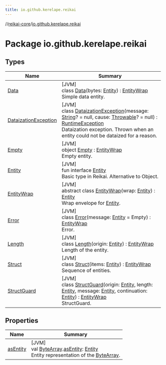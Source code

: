 ```yaml
---
title: io.github.kerelape.reikai
---
```

//[reikai-core](../../index.html)/[io.github.kerelape.reikai](index.html)



# Package io.github.kerelape.reikai



## Types


| Name | Summary |
|---|---|
| [Data](-data/index.html) | [JVM]<br>class [Data](-data/index.html)(bytes: [Entity](-entity/index.html)) : [EntityWrap](-entity-wrap/index.html)<br>Simple data entity. |
| [DataizationException](-dataization-exception/index.html) | [JVM]<br>class [DataizationException](-dataization-exception/index.html)(message: [String](https://kotlinlang.org/api/latest/jvm/stdlib/kotlin/-string/index.html)? = null, cause: [Throwable](https://kotlinlang.org/api/latest/jvm/stdlib/kotlin/-throwable/index.html)? = null) : [RuntimeException](https://docs.oracle.com/javase/8/docs/api/java/lang/RuntimeException.html)<br>Dataization exception. Thrown when an entity could not be dataized for a reason. |
| [Empty](-empty/index.html) | [JVM]<br>object [Empty](-empty/index.html) : [EntityWrap](-entity-wrap/index.html)<br>Empty entity. |
| [Entity](-entity/index.html) | [JVM]<br>fun interface [Entity](-entity/index.html)<br>Basic type in Reikai. Alternative to Object. |
| [EntityWrap](-entity-wrap/index.html) | [JVM]<br>abstract class [EntityWrap](-entity-wrap/index.html)(wrap: [Entity](-entity/index.html)) : [Entity](-entity/index.html)<br>Wrap envelope for [Entity](-entity/index.html). |
| [Error](-error/index.html) | [JVM]<br>class [Error](-error/index.html)(message: [Entity](-entity/index.html) = Empty) : [EntityWrap](-entity-wrap/index.html)<br>Error. |
| [Length](-length/index.html) | [JVM]<br>class [Length](-length/index.html)(origin: [Entity](-entity/index.html)) : [EntityWrap](-entity-wrap/index.html)<br>Length of the entity. |
| [Struct](-struct/index.html) | [JVM]<br>class [Struct](-struct/index.html)(items: [Entity](-entity/index.html)) : [EntityWrap](-entity-wrap/index.html)<br>Sequence of entities. |
| [StructGuard](-struct-guard/index.html) | [JVM]<br>class [StructGuard](-struct-guard/index.html)(origin: [Entity](-entity/index.html), length: [Entity](-entity/index.html), message: [Entity](-entity/index.html), continuation: [Entity](-entity/index.html)) : [EntityWrap](-entity-wrap/index.html)<br>StructGuard. |


## Properties


| Name | Summary |
|---|---|
| [asEntity](as-entity.html) | [JVM]<br>val [ByteArray](https://kotlinlang.org/api/latest/jvm/stdlib/kotlin/-byte-array/index.html).[asEntity](as-entity.html): [Entity](-entity/index.html)<br>Entity representation of the [ByteArray](https://kotlinlang.org/api/latest/jvm/stdlib/kotlin/-byte-array/index.html). |

